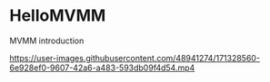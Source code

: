 # HelloMVMM
MVMM introduction

https://user-images.githubusercontent.com/48941274/171328560-6e928ef0-9607-42a6-a483-593db09f4d54.mp4


